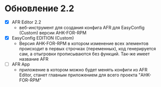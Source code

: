 # Обновление 2.2
- [x] AFR Editor 2.2 
  - веб-инструмент для создания конфига AFR для EasyConfig (Custom) версии AHK-FOR-RPM
- [x] EasyConfig EDITION (Custom)
  - Версия AHK-FOR-RPM в котором изменение всех элементов происходит в первых строчках (переменных), код генерируется сам, а отыгровки прописываются без функций. Так-же имеет название AFR
- [ ] AFR App 
    - приложение в котором можно будет менять конфиги из AFR Editor, станет главным приложением для всего проекта "AHK-FOR-RPM"

